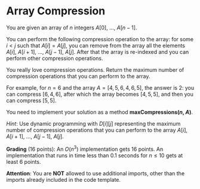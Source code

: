 # Array Compression

You are given an array of $n$ integers $A[0]$, ..., $A[n-1]$. 

You can perform the following compression operation to the array: for some $i < j$ such that $A[i] = A[j]$, you can remove from the array all the elements $A[i]$, $A[i + 1]$, ..., $A[j - 1]$, $A[j]$. After that the array is re-indexed and you can perform other compression operations.

You really love compression operations. Return the maximum number of compression operations that you can perform to the array.

For example, for $n=6$ and the array $A=[4, 5, 6, 4, 6, 5]$, the answer is $2$: you can compress $[6, 4, 6]$, after which the array becomes $[4, 5, 5]$, and then you can compress $[5, 5]$.

You need to implement your solution as a method **maxCompressions($n$, $A$)**.

*Hint*: Use dynamic programming with $D[i][j]$ representing the maximum number of compression operations that you can perform to the array $A[i]$, $A[i + 1]$, ..., $A[j - 1]$, $A[j]$.

**Grading** (16 points): An $O(n^3)$ implementation gets $16$ points. An implementation that runs in time less than $0.1$ seconds for $n \leq 10$ gets at least $6$ points.

**Attention**: You are **NOT** allowed to use additional imports, other than the imports already included in the code template.
